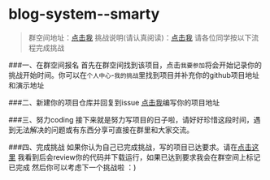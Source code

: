 # blog-system--smarty
>群空间地址：[点击我](together.zoufeng.net)
>挑战说明(请认真阅读)：[点击我](https://github.com/woshizoufeng/blog-system-smarty/blob/master/task-description.md)
>请各位同学按以下流程完成挑战

###一、在群空间报名
首先在群空间找到该项目，点击`我要参加`将会开始记录你的挑战开始时间。你可以在`个人中心`-`我的挑战`里找到项目并补充你的github项目地址和演示地址

###二、新建你的项目仓库并回复到issue
[点击我](https://github.com/woshizoufeng/blog-system-smarty/issues/1)编写你的项目地址

###三、努力coding
接下来就是努力写项目的日子啦，请好好珍惜这段时间，遇到无法解决的问题或有东西分享可直接在群里和大家交流。

###四、完成挑战
如果你认为自己已完成挑战，写的项目已达要求。请在[点击这里](https://github.com/woshizoufeng/blog-system-smarty/issues/2)
我看到后会review你的代码并下载运行，如果已达到要求我会在群空间上标记已完成
然后你可以考虑下一个挑战啦 ：)
